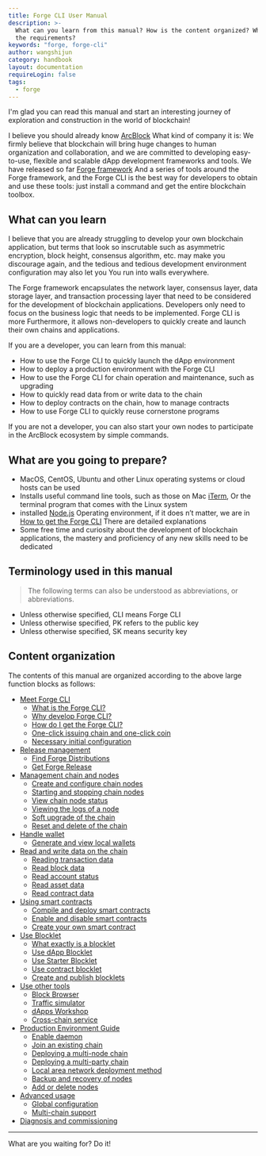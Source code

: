 ```yaml
---
title: Forge CLI User Manual
description: >-
  What can you learn from this manual? How is the content organized? What are
  the requirements?
keywords: "forge, forge-cli"
author: wangshijun
category: handbook
layout: documentation
requireLogin: false
tags:
  - forge
---
```


I'm glad you can read this manual and start an interesting journey of exploration and construction in the world of blockchain!

I believe you should already know [ArcBlock](https://arcblockio.cn) What kind of company it is: We firmly believe that blockchain will bring huge changes to human organization and collaboration, and we are committed to developing easy-to-use, flexible and scalable dApp development frameworks and tools. We have released so far [Forge framework](https://arcblockio.cn/zh/forge-sdk) And a series of tools around the Forge framework, and the Forge CLI is the best way for developers to obtain and use these tools: just install a command and get the entire blockchain toolbox.

## What can you learn

I believe that you are already struggling to develop your own blockchain application, but terms that look so inscrutable such as asymmetric encryption, block height, consensus algorithm, etc. may make you discourage again, and the tedious and tedious development environment configuration may also let you You run into walls everywhere.

The Forge framework encapsulates the network layer, consensus layer, data storage layer, and transaction processing layer that need to be considered for the development of blockchain applications. Developers only need to focus on the business logic that needs to be implemented. Forge CLI is more Furthermore, it allows non-developers to quickly create and launch their own chains and applications.

If you are a developer, you can learn from this manual:

- How to use the Forge CLI to quickly launch the dApp environment
- How to deploy a production environment with the Forge CLI
- How to use the Forge CLI for chain operation and maintenance, such as upgrading
- How to quickly read data from or write data to the chain
- How to deploy contracts on the chain, how to manage contracts
- How to use Forge CLI to quickly reuse cornerstone programs

If you are not a developer, you can also start your own nodes to participate in the ArcBlock ecosystem by simple commands.

## What are you going to prepare?

- MacOS, CentOS, Ubuntu and other Linux operating systems or cloud hosts can be used
- Installs useful command line tools, such as those on Mac [iTerm](https://www.iterm2.com/index.html), Or the terminal program that comes with the Linux system
- installed [Node.js](https://nodejs.org/) Operating environment, if it does n’t matter, we are in [How to get the Forge CLI](./1-introduction/install-forge-cli) There are detailed explanations
- Some free time and curiosity about the development of blockchain applications, the mastery and proficiency of any new skills need to be dedicated

## Terminology used in this manual

> The following terms can also be understood as abbreviations, or abbreviations.

- Unless otherwise specified, CLI means Forge CLI
- Unless otherwise specified, PK refers to the public key
- Unless otherwise specified, SK means security key

## Content organization

The contents of this manual are organized according to the above large function blocks as follows:

- [Meet Forge CLI](./1-introduction)
  - [What is the Forge CLI?](./1-introduction/what-is-forge-cli)
  - [Why develop Forge CLI?](./1-introduction/why-forge-cli)
  - [How do I get the Forge CLI?](./1-introduction/install-forge-cli)
  - [One-click issuing chain and one-click coin](./1-introduction/getting-started)
  - [Necessary initial configuration](./1-introduction/initial-setup)
- [Release management](./4-manage-forge-release)
  - [Find Forge Distributions](./4-manage-forge-release/find-release)
  - [Get Forge Release](./4-manage-forge-release/download-install-release)
- [Management chain and nodes](./2-manage-chain-node)
  - [Create and configure chain nodes](./2-manage-chain-node/create-config-chain)
  - [Starting and stopping chain nodes](./2-manage-chain-node/start-stop-chain)
  - [View chain node status](./2-manage-chain-node/inspect-chain-status)
  - [Viewing the logs of a node](./2-manage-chain-node/view-chain-log)
  - [Soft upgrade of the chain](./2-manage-chain-node/upgrade-chain)
  - [Reset and delete of the chain](./2-manage-chain-node/reset-remove-chain)
- [Handle wallet](./5-manipulate-wallets-accounts)
  - [Generate and view local wallets](./5-manipulate-wallets-accounts/local-wallets)
- [Read and write data on the chain](./3-read-write-on-chain-data)
  - [Reading transaction data](./3-read-write-on-chain-data/inspect-transactions)
  - [Read block data](./3-read-write-on-chain-data/inspect-blocks)
  - [Read account status](./3-read-write-on-chain-data/inspect-accounts)
  - [Read asset data](./3-read-write-on-chain-data/inspect-assets)
  - [Read contract data](./3-read-write-on-chain-data/inspect-contracts)
- [Using smart contracts](./6-working-with-contracts)
  - [Compile and deploy smart contracts](./6-working-with-contracts/compile-deploy-contract)
  - [Enable and disable smart contracts](./6-working-with-contracts/activate-deactivate-contract)
  - [Create your own smart contract](./6-working-with-contracts/create-own-contract)
- [Use Blocklet](./7-working-with-blocklets)
  - [What exactly is a blocklet](./7-working-with-blocklets/what-are-blocklets)
  - [Use dApp Blocklet](./7-working-with-blocklets/dapp-blocklets)
  - [Use Starter Blocklet](./7-working-with-blocklets/starter-blocklets)
  - [Use contract blocklet](./7-working-with-blocklets/contract-blocklets)
  - [Create and publish blocklets](./7-working-with-blocklets/creating-blocklet)
- [Use other tools](./8-explorer-other-tooling)
  - [Block Browser](./8-explorer-other-tooling/forge-web)
  - [Traffic simulator](./8-explorer-other-tooling/simulator)
  - [dApps Workshop](./8-explorer-other-tooling/dapp-workshop)
  - [Cross-chain service](./8-explorer-other-tooling/forge-swap-service)
- [Production Environment Guide](./11-forge-cli-in-production)
  - [Enable daemon](./11-forge-cli-in-production/use-forge-starter)
  - [Join an existing chain](./11-forge-cli-in-production/join-existing-network)
  - [Deploying a multi-node chain](./11-forge-cli-in-production/deploy-multi-node-network)
  - [Deploying a multi-party chain](./11-forge-cli-in-production/deploy-multi-party-network)
  - [Local area network deployment method](./11-forge-cli-in-production/deploy-in-intranet)
  - [Backup and recovery of nodes](./11-forge-cli-in-production/recover-from-crash)
  - [Add or delete nodes](./11-forge-cli-in-production/add-remove-validator)
- [Advanced usage](./9-customization)
  - [Global configuration](./9-customization/global-config)
  - [Multi-chain support](./9-customization/multi-chain)
- [Diagnosis and commissioning](./10-troubleshooting)

---

What are you waiting for? Do it!
